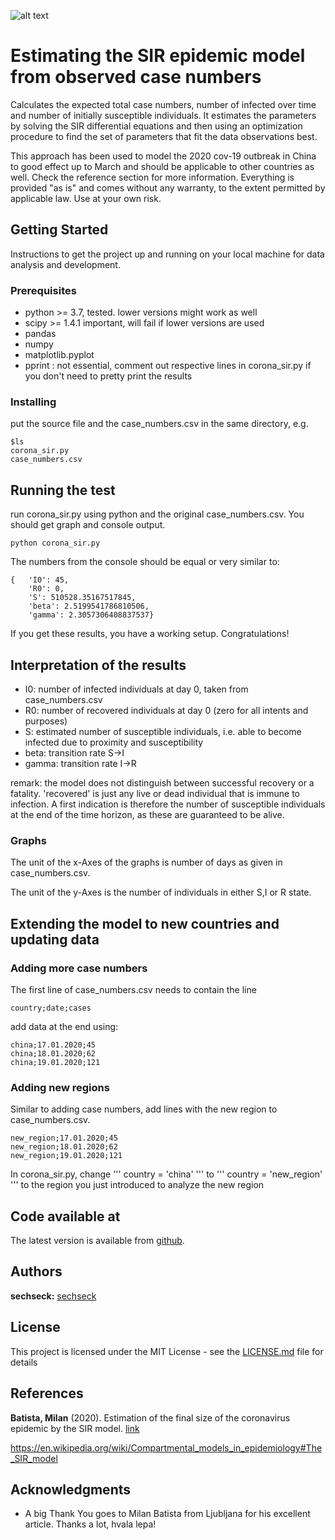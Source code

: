 ![alt text](https://github.com/sechseck/epidemics/blob/master/SIR_Figure_1.png "SIR graphs")

# Estimating the SIR epidemic model from observed case numbers

Calculates the expected total case numbers, number of infected over time and number of initially susceptible individuals. It estimates the parameters by solving the SIR differential equations and then using an optimization procedure to find the set of parameters that fit the data observations best.

This approach has been used to model the 2020 cov-19 outbreak in China to good effect up to March and should be applicable to other countries as well. Check the reference section for more information. Everything is provided "as is" and comes without any warranty, to the extent permitted by applicable law. Use at your own risk.
 

## Getting Started
Instructions to get the project up and running on your local machine for data analysis and development.

### Prerequisites
* python >= 3.7, tested. lower versions might work as well
* scipy >= 1.4.1 important, will fail if lower versions are used
* pandas
* numpy
* matplotlib.pyplot
* pprint : not essential, comment out respective lines in corona_sir.py if you don't need to pretty print the results


### Installing

put the source file and the case_numbers.csv in the same directory, e.g.
```
$ls
corona_sir.py
case_numbers.csv
```

## Running the test

run corona_sir.py using python and the original case_numbers.csv.
You should get graph and console output.

```
python corona_sir.py
```
The numbers from the console should be equal or very similar to:
```
{   'I0': 45,
    'R0': 0,
    'S': 510528.35167517845,
    'beta': 2.5199541786810506,
    'gamma': 2.3057306408837537}
```
If you get these results, you have a working setup. Congratulations!

## Interpretation of the results
* I0: number of infected individuals at day 0, taken from case_numbers.csv
* R0: number of recovered individuals at day 0 (zero for all intents and purposes)
* S: estimated number of susceptible individuals, i.e. able to become infected due to proximity and susceptibility
* beta: transition rate S->I
* gamma: transition rate I->R

remark: the model does not distinguish between successful recovery or a fatality. 'recovered' is just any live or dead individual that is immune to infection. A first indication is therefore the number of susceptible individuals at the end of the time horizon, as these are guaranteed to be alive.

### Graphs
The unit of the x-Axes of the graphs is number of days as given in case_numbers.csv.

The unit of the y-Axes is the number of individuals in either S,I or R state.


## Extending the model to new countries and updating data

### Adding more case numbers

The first line of case_numbers.csv needs to contain the line
```
country;date;cases
```
add data at the end using:
```
china;17.01.2020;45
china;18.01.2020;62
china;19.01.2020;121
```

### Adding new regions
Similar to adding case numbers, add lines with the new region to case_numbers.csv.
```
new_region;17.01.2020;45
new_region;18.01.2020;62
new_region;19.01.2020;121
```
In corona_sir.py, change 
'''
country = 'china'
'''
to
'''
country = 'new_region'
'''
to the region you just introduced to analyze the new region


## Code available at

The latest version is available from [github](https://github.com/sechseck/epidemics). 

## Authors

**sechseck:** [sechseck](https://github.com/sechseck)

## License

This project is licensed under the MIT License - see the [LICENSE.md](https://github.com/sechseck/epidemics/blob/master/license.md) file for details

## References

**Batista, Milan** (2020). Estimation of the final size of the coronavirus epidemic by the SIR model. [link](https://www.researchgate.net/publication/339311383_Estimation_of_the_final_size_of_the_coronavirus_epidemic_by_the_SIR_model)

https://en.wikipedia.org/wiki/Compartmental_models_in_epidemiology#The_SIR_model

## Acknowledgments

* A big Thank You goes to Milan Batista from Ljubljana for his excellent article. Thanks a lot, hvala lepa!
